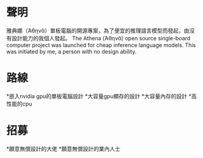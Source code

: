 # 聲明
雅典娜（Ἀθηνᾶ）單板電腦的開源專案，為了便宜的推理語言模型而發起，由沒有設計能力的我個人發起。
The Athena (Ἀθηνᾶ) open source single-board computer project was launched for cheap inference language models. This was initiated by me, a person with no design ability.

# 路線
*嵌入nvidia gpu的單板電腦設計
*大容量gpu顯存的設計
*大容量內存的設計
*高性能的cpu

# 招募
*願意無償設計的大佬
*願意無償設計的業內人士
